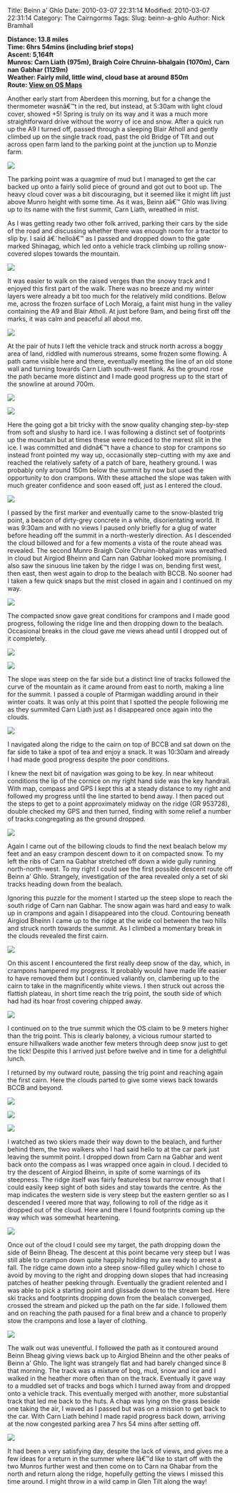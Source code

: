 Title: Beinn a' Ghlo
Date: 2010-03-07 22:31:14
Modified: 2010-03-07 22:31:14
Category: The Cairngorms
Tags: 
Slug: beinn-a-ghlo
Author: Nick Bramhall

**Distance: 13.8 miles  
Time: 6hrs 54mins (including brief stops)  
Ascent: 5,164ft  
Munros: Carn Liath (975m), Braigh Coire Chruinn-bhalgain (1070m), Carn nan Gabhar (1129m)  
Weather: Fairly mild, little wind, cloud base at around 850m  
Route: [View on OS Maps](https://www.invertedworld.co.uk/hillwalking/hillwalk/327)**

Another early start from Aberdeen this morning, but for a change the thermometer wasnâ€™t in the red, but instead, at 5:30am with light cloud cover, showed +5! Spring is truly on its way and it was a much more straightforward drive without the worry of ice and snow. After a quick run up the A9 I turned off, passed through a sleeping Blair Atholl and gently climbed up on the single track road, past the old Bridge of Tilt and out across open farm land to the parking point at the junction up to Monzie farm.

<!--more-->

[![](http://farm5.static.flickr.com/4044/4419946899_f39bb0a691_b.jpg)](http://www.flickr.com/photos/53725815@N00/4419946899)

The parking point was a quagmire of mud but I managed to get the car backed up onto a fairly solid piece of ground and got out to boot up. The heavy cloud cover was a bit discouraging, but it seemed like it might lift just above Munro height with some time. As it was, Beinn aâ€™ Ghlo was living up to its name with the first summit, Carn Liath, wreathed in mist.

As I was getting ready two other folk arrived, parking their cars by the side of the road and discussing whether there was enough room for a tractor to slip by. I said â€˜helloâ€™ as I passed and dropped down to the gate marked Shinagag, which led onto a vehicle track climbing up rolling snow-covered slopes towards the mountain.

[![](http://farm5.static.flickr.com/4011/4414568894_56ed4e3500_b.jpg)](http://www.flickr.com/photos/53725815@N00/4414568894)

It was easier to walk on the raised verges than the snowy track and I enjoyed this first part of the walk. There was no breeze and my winter layers were already a bit too much for the relatively mild conditions. Below me, across the frozen surface of Loch Moraig, a faint mist hung in the valley containing the A9 and Blair Atholl. At just before 9am, and being first off the marks, it was calm and peaceful all about me.

[![](http://farm5.static.flickr.com/4039/4414525156_d858a4ed68_b.jpg)](http://www.flickr.com/photos/53725815@N00/4414525156)

At the pair of huts I left the vehicle track and struck north across a boggy area of land, riddled with numerous streams, some frozen some flowing. A path came visible here and there, eventually meeting the line of an old stone wall and turning towards Carn Liath south-west flank. As the ground rose the path became more distinct and I made good progress up to the start of the snowline at around 700m. 

[![](http://farm5.static.flickr.com/4066/4413841353_018882e3f6_b.jpg)](http://www.flickr.com/photos/53725815@N00/4413841353)

[![](http://farm5.static.flickr.com/4017/4414657688_13d099b16a_b.jpg)](http://www.flickr.com/photos/53725815@N00/4414657688)

Here the going got a bit tricky with the snow quality changing step-by-step from soft and slushy to hard ice. I was following a distinct set of footprints up the mountain but at times these were reduced to the merest slit in the ice. I was committed and didnâ€™t have a chance to stop for crampons so instead front pointed my way up, occasionally step-cutting with my axe and reached the relatively safety of a patch of bare, heathery ground. I was probably only around 150m below the summit by now but used the opportunity to don crampons. With these attached the slope was taken with much greater confidence and soon eased off, just as I entered the cloud.

[![](http://farm3.static.flickr.com/2746/4414672888_070dbd2706_b.jpg)](http://www.flickr.com/photos/53725815@N00/4414672888)

I passed by the first marker and eventually came to the snow-blasted trig point, a beacon of dirty-grey concrete in a white, disorientating world. It was 9:30am and with no views I paused only briefly for a glug of water before heading off the summit in a north-westerly direction. As I descended the cloud billowed and for a few moments a vista of the route ahead was revealed. The second Munro Braigh Coire Chruinn-bhalgain was wreathed in cloud but Airgiod Bheinn and Carn nan Gabhar looked more promising. I also saw the sinuous line taken by the ridge I was on, bending first west, then east, then west again to drop to the bealach with BCCB. No sooner had I taken a few quick snaps but the mist closed in again and I continued on my way.

[![](http://farm5.static.flickr.com/4018/4418181030_ab85c880dd_b.jpg)](http://www.flickr.com/photos/53725815@N00/4418181030)

The compacted snow gave great conditions for crampons and I made good progress, following the ridge line and then dropping down to the bealach. Occasional breaks in the cloud gave me views ahead until I dropped out of it completely. 

[![](http://farm3.static.flickr.com/2717/4418197434_c2553f932a_b.jpg)](http://www.flickr.com/photos/53725815@N00/4418197434)

[![](http://farm3.static.flickr.com/2711/4417421759_29579243a2_b.jpg)](http://www.flickr.com/photos/53725815@N00/4417421759)

The slope was steep on the far side but a distinct line of tracks followed the curve of the mountain as it came around from east to north, making a line for the summit. I passed a couple of Ptarmigan waddling around in their winter coats. It was only at this point that I spotted the people following me as they summited Carn Liath just as I disappeared once again into the clouds.

[![](http://farm5.static.flickr.com/4061/4418319504_1e7bb65a0b_b.jpg)](http://www.flickr.com/photos/53725815@N00/4418319504)

I navigated along the ridge to the cairn on top of BCCB and sat down on the far side to take a spot of tea and enjoy a snack. It was 10:30am and already I had made good progress despite the poor conditions. 

I knew the next bit of navigation was going to be key. In near whiteout conditions the lip of the cornice on my right hand side was the key handrail. With map, compass and GPS I kept this at a steady distance to my right and followed my progress until the line started to bend away. I then paced out the steps to get to a point approximately midway on the ridge (GR 953728), double checked my GPS and then turned, finding with some relief a number of tracks congregating as the ground dropped.

[![](http://farm5.static.flickr.com/4034/4417585281_378469c410_b.jpg)](http://www.flickr.com/photos/53725815@N00/4417585281)

Again I came out of the billowing clouds to find the next bealach below my feet and an easy crampon descent down to it on compacted snow. To my left the ribs of Carn na Gabhar stretched off down a wide gully running north-north-west. To my right I could see the first possible descent route off Beinn a' Ghlo. Strangely, investigation of the area revealed only a set of ski tracks heading down from the bealach.

Ignoring this puzzle for the moment I started up the steep slope to reach the south ridge of Carn nan Gabhar. The snow again was hard and easy to walk up in crampons and again I disappeared into the cloud. Contouring beneath Airgiod Bheinn I came up to the ridge at the wide col between the two hills and struck north towards the summit. As I climbed a momentary break in the clouds revealed the first cairn.

[![](http://farm5.static.flickr.com/4028/4417590491_503dcbbdc1_b.jpg)](http://www.flickr.com/photos/53725815@N00/4417590491)

On this ascent I encountered the first really deep snow of the day, which, in crampons hampered my progress. It probably would have made life easier to have removed them but I continued valiantly on, clambering up to the cairn to take in the magnificently white views. I then struck out across the flattish plateau, in short time reach the trig point, the south side of which had had its hoar frost covering chipped away. 

[![](http://farm3.static.flickr.com/2741/4418362988_ff9588989a_b.jpg)](http://www.flickr.com/photos/53725815@N00/4418362988)

I continued on to the true summit which the OS claim to be 9 meters higher than the trig point. This is clearly baloney, a vicious rumour started to ensure hillwalkers wade another few meters through deep snow just to get the tick! Despite this I arrived just before twelve and in time for a delightful lunch.

I returned by my outward route, passing the trig point and reaching again the first cairn. Here the clouds parted to give some views back towards BCCB and beyond. 

[![](http://farm5.static.flickr.com/4006/4417606051_983b22a03e_b.jpg)](http://www.flickr.com/photos/53725815@N00/4417606051)

[![](http://farm3.static.flickr.com/2684/4417634243_be8dbe51f0_b.jpg)](http://www.flickr.com/photos/53725815@N00/4417634243)

[![](http://farm5.static.flickr.com/4040/4418388308_9a05f8231c_b.jpg)](http://www.flickr.com/photos/53725815@N00/4418388308)

I watched as two skiers made their way down to the bealach, and further behind them, the two walkers who I had said hello to at the car park just leaving the summit point. I dropped down from Carn na Gabhar and went back onto the compass as I was wrapped once again in cloud. I decided to try the descent of Airgiod Bheinn, in spite of some warnings of its steepness. The ridge itself was fairly featureless but narrow enough that I could easily keep sight of both sides and stay towards the centre. As the map indicates the western side is very steep but the eastern gentler so as I descended I veered more that way, following to roll of the ridge as it dropped out of the cloud. Here and there I found footprints coming up the way which was somewhat heartening.

[![](http://farm3.static.flickr.com/2735/4418412408_171389e6f8_b.jpg)](http://www.flickr.com/photos/53725815@N00/4418412408)

Once out of the cloud I could see my target, the path dropping down the side of Beinn Bheag. The descent at this point became very steep but I was still able to crampon down quite happily holding my axe ready to arrest a fall. The ridge came down into a steep snow-filled gulley which I chose to avoid by  moving to the right and dropping down slopes that had increasing patches of heather peeking through. Eventually the gradient relented and I was able to pick a starting point and glissade down to the stream bed. Here ski tracks and footprints dropping down from the bealach converged, crossed the stream and picked up the path on the far side. I followed them and on reaching the path paused for a final brew and a chance to properly stow the crampons and lose a layer of clothing.

[![](http://farm5.static.flickr.com/4057/4418437998_62509cd4a8_b.jpg)](http://www.flickr.com/photos/53725815@N00/4418437998)

The walk out was uneventful. I followed the path as it contoured around Beinn Bheag giving views back up to Airgiod Bheinn  and the other peaks of Beinn a' Ghlo. The light was strangely flat and had barely changed since 8 that morning. The track was a mixture of bog, mud, snow and ice and I walked in the heather more often than on the track. Eventually it gave way to a muddled set of tracks and bogs which I turned away from and dropped onto a vehicle track. This eventually merged with another, more substantial track that led me back to the huts. A chap was lying on the grass beside one taking the air, I waved as I passed but was on a mission to get back to the car. With Carn Liath behind I made rapid progress back down, arriving at the now congested parking area 7 hrs 54 mins after setting off.

[![](http://farm3.static.flickr.com/2775/4420704074_296e184878_b.jpg)](http://www.flickr.com/photos/53725815@N00/4420704074)

It had been a very satisfying day, despite the lack of views, and gives me a few ideas for a return in the summer where Iâ€™d like to start off with the two Munros further west and then come on to Carn na Ghabar from the north and return along the ridge, hopefully getting the views I missed this time around. I might throw in a wild camp in Glen Tilt along the way!
